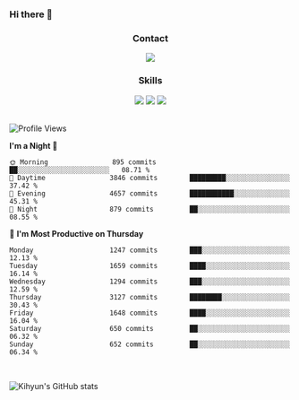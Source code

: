 ### Hi there 👋

<!--
**Key5771/Key5771** is a ✨ _special_ ✨ repository because its `README.md` (this file) appears on your GitHub profile.

Here are some ideas to get you started:

- 🔭 I’m currently working on ...
- 🌱 I’m currently learning ...
- 👯 I’m looking to collaborate on ...
- 🤔 I’m looking for help with ...
- 💬 Ask me about ...
- 📫 How to reach me: ...
- 😄 Pronouns: ...
- ⚡ Fun fact: ...
-->

<h3 align="center">Contact</h3>
<div align="center">
  <a href="mailto:ksj57715@gmail.com"><img src="https://img.shields.io/badge/Gmail-D14836?style=for-the-badge&logo=gmail&logoColor=white"/></a>
</div>

<h3 align="center">Skills</h3>
<div align="center">
  <img src="https://img.shields.io/badge/iOS-000000?style=for-the-badge&logo=ios&logoColor=white"/>
  <img src="https://img.shields.io/badge/Swift-FA7343?style=for-the-badge&logo=swift&logoColor=white"/>
  <img src="https://img.shields.io/badge/Xcode-007ACC?style=for-the-badge&logo=Xcode&logoColor=white"/>
</div>

<br>

<!--START_SECTION:waka-->
![Profile Views](http://img.shields.io/badge/Profile%20Views-0-blue)

**I'm a Night 🦉** 

```text
🌞 Morning                895 commits         ██░░░░░░░░░░░░░░░░░░░░░░░   08.71 % 
🌆 Daytime                3846 commits        █████████░░░░░░░░░░░░░░░░   37.42 % 
🌃 Evening                4657 commits        ███████████░░░░░░░░░░░░░░   45.31 % 
🌙 Night                  879 commits         ██░░░░░░░░░░░░░░░░░░░░░░░   08.55 % 
```
📅 **I'm Most Productive on Thursday** 

```text
Monday                   1247 commits        ███░░░░░░░░░░░░░░░░░░░░░░   12.13 % 
Tuesday                  1659 commits        ████░░░░░░░░░░░░░░░░░░░░░   16.14 % 
Wednesday                1294 commits        ███░░░░░░░░░░░░░░░░░░░░░░   12.59 % 
Thursday                 3127 commits        ████████░░░░░░░░░░░░░░░░░   30.43 % 
Friday                   1648 commits        ████░░░░░░░░░░░░░░░░░░░░░   16.04 % 
Saturday                 650 commits         ██░░░░░░░░░░░░░░░░░░░░░░░   06.32 % 
Sunday                   652 commits         ██░░░░░░░░░░░░░░░░░░░░░░░   06.34 % 
```



<!--END_SECTION:waka-->

<br>


![Kihyun's GitHub stats](https://github-readme-stats.vercel.app/api?username=key5771&show_icons=true&theme=radical)
